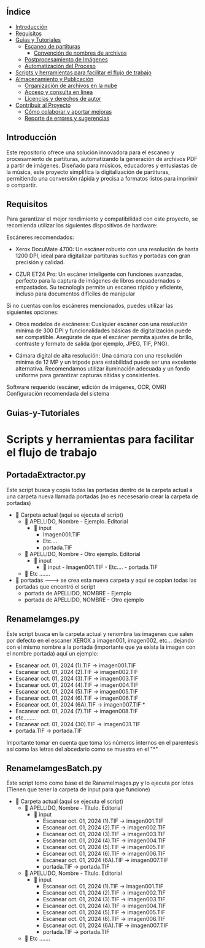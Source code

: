 ## Índice
- [Introducción](#Introducción)
- [Requisitos](#Requisitos)
- [Guías y Tutoriales](#Guias-y-Tutoriales)
  - [Escaneo de partituras](#cost-estimation)
    - [Convención de nombres de archivos](#github-codespaces)
  - [Postprocesamiento de Imágenes](#cost-estimation)
  - [Automatización del Proceso](#Guias-y-Tutoriales)
- [Scripts y herramientas para facilitar el flujo de trabajo](#github-codespaces)
- [Almacenamiento y Publicación](#Guias-y-Tutoriales)
    - [Organización de archivos en la nube](#github-codespaces)
    - [Acceso y consulta en línea](#github-codespaces)
    - [Licencias y derechos de autor](#github-codespaces)
- [Contribuir al Proyecto](#Guias-y-Tutoriales)
    - [Cómo colaborar y aportar mejoras](#github-codespaces)
    - [Reporte de errores y sugerencias](#github-codespaces)
  
## Introducción 
Este repositorio ofrece una solución innovadora para el escaneo y procesamiento de partituras, automatizando la generación de archivos PDF a partir de imágenes. Diseñado para músicos, educadores y entusiastas de la música, este proyecto simplifica la digitalización de partituras, permitiendo una conversión rápida y precisa a formatos listos para imprimir o compartir.
## Requisitos
Para garantizar el mejor rendimiento y compatibilidad con este proyecto, se recomienda utilizar los siguientes dispositivos de hardware:

Escáneres recomendados:

* Xerox DocuMate 4700: Un escáner robusto con una resolución de hasta 1200 DPI, ideal para digitalizar partituras sueltas y portadas con gran precisión y calidad.

* CZUR ET24 Pro: Un escáner inteligente con funciones avanzadas, perfecto para la captura de imágenes de libros encuadernados o empastados. Su tecnología permite un escaneo rápido y eficiente, incluso para documentos difíciles de manipular
  
Si no cuentas con los escáneres mencionados, puedes utilizar las siguientes opciones:

* Otros modelos de escáneres:
Cualquier escáner con una resolución mínima de 300 DPI y funcionalidades básicas de digitalización puede ser compatible. Asegúrate de que el escáner permita ajustes de brillo, contraste y formato de salida (por ejemplo, JPEG, TIF, PNG).

* Cámara digital de alta resolución:
Una cámara con una resolución mínima de 12 MP y un trípode para estabilidad puede ser una excelente alternativa. Recomendamos utilizar iluminación adecuada y un fondo uniforme para garantizar capturas nítidas y consistentes.


Software requerido (escáner, edición de imágenes, OCR, OMR)
Configuración recomendada del sistema
## Guias-y-Tutoriales


# Scripts y herramientas para facilitar el flujo de trabajo
## PortadaExtractor.py
Este script busca y copia todas las portadas dentro de la carpeta actual a una carpeta nueva llamada portadas (no es necesesario crear la carpeta de portadas)
- 📂 Carpeta actual (aquí se ejecuta el script)
    - 📂 APELLIDO, Nombre - Ejemplo. Editorial
        - 📂 input
          - Imagen001.TIF
          - Etc....
          - portada.TIF 
    - 📂 APELLIDO, Nombre - Otro ejemplo. Editorial
         - 📂 input
             - 📂 input
          - Imagen001.TIF
          - Etc....
          - portada.TIF 
    - 📂 Etc .......
- 📂 portadas ---> se crea esta nueva carpeta y aquí se copian todas las portadas que encontró el script
  - portada de APELLIDO, NOMBRE - Ejemplo
  - portada de APELLIDO, NOMBRE - Otro ejemplo

## RenameIamges.py
Este script busca en la carpeta actual y renombra las imagenes que salen por defecto en el escaner XEROX a imagen001, imagen002, etc... dejando 
con el mismo nombre a la portada (importante que ya exista la imagen con el nombre portada) 
aquí un ejemplo:
- Escanear oct. 01, 2024 (1).TIF -> imagen001.TIF
- Escanear oct. 01, 2024 (2).TIF -> imagen002.TIF
- Escanear oct. 01, 2024 (3).TIF -> imagen003.TIF
- Escanear oct. 01, 2024 (4).TIF -> imagen004.TIF
- Escanear oct. 01, 2024 (5).TIF -> imagen005.TIF
- Escanear oct. 01, 2024 (6).TIF -> imagen006.TIF
- Escanear oct. 01, 2024 (6A).TIF -> imagen007.TIF *
- Escanear oct. 01, 2024 (7).TIF -> imagen008.TIF
- etc........
- Escanear oct. 01, 2024 (30).TIF -> imagen031.TIF
- portada.TIF -> portada.TIF
  
Importante tomar en cuenta que toma los números internos en el parentesis así como las letras del abcedario como se muestra en el "*" 

## RenameIamgesBatch.py
Este script tomo como base el de RanameImages.py y lo ejecuta por lotes (Tienen que tener la carpeta de input para que funcione)

- 📂 Carpeta actual (aquí se ejecuta el script)
    - 📂 APELLIDO, Nombre - Título. Editorial
        - 📂 input
          - Escanear oct. 01, 2024 (1).TIF -> imagen001.TIF
          - Escanear oct. 01, 2024 (2).TIF -> imagen002.TIF
          - Escanear oct. 01, 2024 (3).TIF -> imagen003.TIF
          - Escanear oct. 01, 2024 (4).TIF -> imagen004.TIF
           - Escanear oct. 01, 2024 (5).TIF -> imagen005.TIF
          - Escanear oct. 01, 2024 (6).TIF -> imagen006.TIF
          - Escanear oct. 01, 2024 (6A).TIF -> imagen007.TIF
          - portada.TIF -> portada.TIF
    - 📂 APELLIDO, Nombre - Título. Editorial
         - 📂 input
            - Escanear oct. 01, 2024 (1).TIF -> imagen001.TIF
            - Escanear oct. 01, 2024 (2).TIF -> imagen002.TIF
            - Escanear oct. 01, 2024 (3).TIF -> imagen003.TIF
            - Escanear oct. 01, 2024 (4).TIF -> imagen004.TIF
             - Escanear oct. 01, 2024 (5).TIF -> imagen005.TIF
            - Escanear oct. 01, 2024 (6).TIF -> imagen006.TIF
            - Escanear oct. 01, 2024 (6A).TIF -> imagen007.TIF
            - portada.TIF -> portada.TIF
    - 📂 Etc .......
